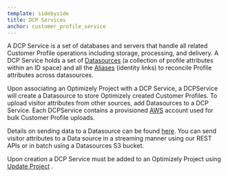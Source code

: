```yaml
---
template: sidebyside
title: DCP Services
anchor: customer_profile_service
---
```


A DCP Service is a set of databases and servers that handle all related Customer Profile operations including storage, processing, and delivery. A DCP Service holds a set of [Datasources](/customer_profiles#datasources) (a collection of profile attributes within an ID space) and all the [Aliases](/customer_profiles#aliases) (identity links) to reconcile Profile attributes across datasources.

Upon associating an Optimizely Project with a DCP Service, a DCPService will create a Datasource to store Optimizely created Customer Profiles. To upload visitor attributes from other sources, add Datasources to a DCP Service. Each DCPService contains a provisioned [AWS](#linktocome) account used for bulk Customer Profile uploads.

Details on sending data to a Datasource can be found [here](/customer_profiles#datasources). You can send visitor attributes to a Data source in a streaming manner using our REST APIs or in batch using a Datasources S3 bucket.

Upon creation a DCP Service must be added to an Optimizely Project using [Update Project](/rest/reference/index.html#update-project) .

